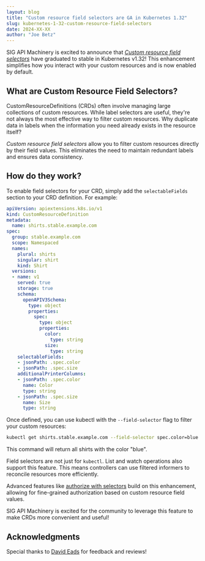 ```yaml
---
layout: blog
title: "Custom resource field selectors are GA in Kubernetes 1.32"
slug: kubernetes-1-32-custom-resource-field-selectors
date: 2024-XX-XX
author: "Joe Betz"
---
```


SIG API Machinery is excited to announce that *[Custom resource field selectors](/docs/concepts/extend-kubernetes/api-extension/custom-resources/#custom-resource-field-selectors)*
have graduated to stable in Kubernetes v1.32! This enhancement simplifies how you interact with your 
custom resources and is now enabled by default.

## What are Custom Resource Field Selectors?

CustomResourceDefinitions (CRDs) often involve managing large collections of custom resources. While label selectors are useful, they're not always the most effective way to filter custom resources.  Why duplicate data in labels when the information you need already exists in the resource itself?

*Custom resource field selectors* allow you to filter custom resources directly by their field values. This eliminates the need to maintain redundant labels and ensures data consistency.

## How do they work?

To enable field selectors for your CRD, simply add the `selectableFields` section to your CRD definition.
For example:

```yaml
apiVersion: apiextensions.k8s.io/v1
kind: CustomResourceDefinition
metadata:
  name: shirts.stable.example.com
spec:
  group: stable.example.com
  scope: Namespaced
  names:
    plural: shirts
    singular: shirt
    kind: Shirt
  versions:
  - name: v1
    served: true
    storage: true
    schema:
      openAPIV3Schema:
        type: object
        properties:
          spec:
            type: object
            properties:
              color:
                type: string
              size:
                type: string
    selectableFields:
    - jsonPath: .spec.color
    - jsonPath: .spec.size
    additionalPrinterColumns:
    - jsonPath: .spec.color
      name: Color
      type: string
    - jsonPath: .spec.size
      name: Size
      type: string
```

Once defined, you can use kubectl with the `--field-selector` flag to filter your custom resources:

```sh
kubectl get shirts.stable.example.com --field-selector spec.color=blue
```

This command will return all shirts with the color "blue".

Field selectors are not just for `kubectl`.  List and watch operations also support this feature. This means controllers can use filtered informers to reconcile resources more efficiently.

Advanced features like [authorize with selectors](https://github.com/kubernetes/enhancements/blob/master/keps/sig-auth/4601-authorize-with-selectors/README.md) build on this enhancement,
allowing for fine-grained authorization based on custom resource field values.

SIG API Machinery is excited for the community to leverage this feature to make CRDs more convenient
and useful!


## Acknowledgments

Special thanks to [David Eads](https://github.com/deads2k) for feedback and reviews!